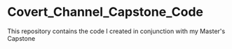 # Covert_Channel_Capstone_Code
This repository contains the code I created in conjunction with my Master's Capstone
